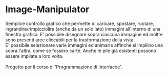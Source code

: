 # Image-Manipulator
Semplice controllo grafico che permette di caricare, spostare, ruotare, ingrandire/rimpicciolire (anche da un solo lato) immagini all'interno di una finestra grafica. E' possibile disegnare sopra ciascuna immagine ed inoltre sono presenti aree cliccabili per la trasformazione della vista. \
E' possibile selezionare varie immagini ed animarle affinchè si impilino una sopra l'altra, come se fossero carte. Anche le pile già esistenti possono essere impilate a loro volta.
\
\
Progetto per il corso di 'Programmazione di Interfacce'.
